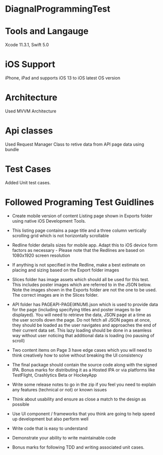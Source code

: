 # DiagnalProgrammingTest

# Tools and Langauge 
Xcode 11.3.1, 
Swift 5.0

# iOS Support
iPhone, iPad and supports iOS 13 to iOS latest OS version

# Architecture
Used MVVM Architecture

# Api classes
Used Request Manager Class to retive data from API page data using bundle

# Test Cases
Added Unit test cases.

# Followed Programing Test Guidlines
- Create mobile version of content Listing page shown in Exports folder using native iOS Development Tools.

- This listing page contains a page title and a three column vertically scrolling grid which is not horizontally scrollable

- Redline folder details sizes for mobile app. Adapt this to iOS device form factors as necessary - Please note that the Redlines are based on 1080x1920 screen resolution 

- If anything is not specified in the Redline, make a best estimate on placing and sizing based on the Export folder images

- Slices folder has image assets which should all be used for this test. This includes poster images which are referred to in the JSON below. Note the images shown in the Exports folder are not the one to be used. The correct images are in the Slices folder.

- API folder has PAGEAPI-PAGE(#NUM).json which is used to provide data for the page (including specifying titles and poster images to be displayed). You will need to retrieve the data, JSON page at a time as the user scrolls down the page. Do not fetch all JSON pages at once, they should be loaded as the user navigates and approaches the end of their current data set. This lazy loading should be done in a seamless way without user noticing that additional data is loading (no pausing of scroll)

- Two content items on Page 3 have edge cases which you will need to think creatively how to solve without breaking the UI consistency

- The final package should contain the source code along with the signed IPA. Bonus marks for distributing it as a Hosted IPA or via platforms like TestFlight, Crashlytics Beta or HockeyApp

- Write some release notes to go in the zip if you feel you need to explain any features (technical or not) or known issues

- Think about usability and ensure as close a match to the design as possible

- Use UI component / frameworks that you think are going to help speed up development but also perform well

- Write code that is easy to understand 

- Demonstrate your ability to write maintainable code

- Bonus marks for following TDD and writing associated unit cases. 

